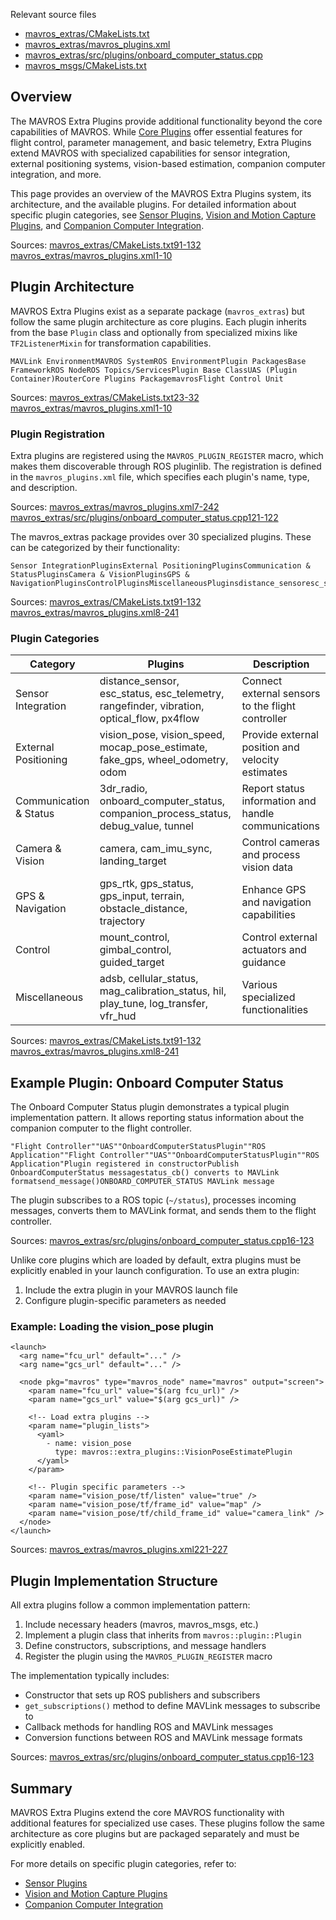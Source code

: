 Relevant source files

-   [mavros\_extras/CMakeLists.txt](https://github.com/mavlink/mavros/blob/44fa2f90/mavros_extras/CMakeLists.txt)
-   [mavros\_extras/mavros\_plugins.xml](https://github.com/mavlink/mavros/blob/44fa2f90/mavros_extras/mavros_plugins.xml)
-   [mavros\_extras/src/plugins/onboard\_computer\_status.cpp](https://github.com/mavlink/mavros/blob/44fa2f90/mavros_extras/src/plugins/onboard_computer_status.cpp)
-   [mavros\_msgs/CMakeLists.txt](https://github.com/mavlink/mavros/blob/44fa2f90/mavros_msgs/CMakeLists.txt)

## Overview

The MAVROS Extra Plugins provide additional functionality beyond the core capabilities of MAVROS. While [Core Plugins](https://deepwiki.com/mavlink/mavros/3.1-core-plugins) offer essential features for flight control, parameter management, and basic telemetry, Extra Plugins extend MAVROS with specialized capabilities for sensor integration, external positioning systems, vision-based estimation, companion computer integration, and more.

This page provides an overview of the MAVROS Extra Plugins system, its architecture, and the available plugins. For detailed information about specific plugin categories, see [Sensor Plugins](https://deepwiki.com/mavlink/mavros/3.2.1-sensor-plugins), [Vision and Motion Capture Plugins](https://deepwiki.com/mavlink/mavros/3.2.2-vision-and-motion-capture-plugins), and [Companion Computer Integration](https://deepwiki.com/mavlink/mavros/3.2.3-companion-computer-integration).

Sources: [mavros\_extras/CMakeLists.txt91-132](https://github.com/mavlink/mavros/blob/44fa2f90/mavros_extras/CMakeLists.txt#L91-L132) [mavros\_extras/mavros\_plugins.xml1-10](https://github.com/mavlink/mavros/blob/44fa2f90/mavros_extras/mavros_plugins.xml#L1-L10)

## Plugin Architecture

MAVROS Extra Plugins exist as a separate package (`mavros_extras`) but follow the same plugin architecture as core plugins. Each plugin inherits from the base `Plugin` class and optionally from specialized mixins like `TF2ListenerMixin` for transformation capabilities.

```
MAVLink EnvironmentMAVROS SystemROS EnvironmentPlugin PackagesBase FrameworkROS NodeROS Topics/ServicesPlugin Base ClassUAS (Plugin Container)RouterCore Plugins PackagemavrosFlight Control Unit
```

Sources: [mavros\_extras/CMakeLists.txt23-32](https://github.com/mavlink/mavros/blob/44fa2f90/mavros_extras/CMakeLists.txt#L23-L32) [mavros\_extras/mavros\_plugins.xml1-10](https://github.com/mavlink/mavros/blob/44fa2f90/mavros_extras/mavros_plugins.xml#L1-L10)

### Plugin Registration

Extra plugins are registered using the `MAVROS_PLUGIN_REGISTER` macro, which makes them discoverable through ROS pluginlib. The registration is defined in the `mavros_plugins.xml` file, which specifies each plugin's name, type, and description.

Sources: [mavros\_extras/mavros\_plugins.xml7-242](https://github.com/mavlink/mavros/blob/44fa2f90/mavros_extras/mavros_plugins.xml#L7-L242) [mavros\_extras/src/plugins/onboard\_computer\_status.cpp121-122](https://github.com/mavlink/mavros/blob/44fa2f90/mavros_extras/src/plugins/onboard_computer_status.cpp#L121-L122)

The mavros\_extras package provides over 30 specialized plugins. These can be categorized by their functionality:

```
Sensor IntegrationPluginsExternal PositioningPluginsCommunication & StatusPluginsCamera & VisionPluginsGPS & NavigationPluginsControlPluginsMiscellaneousPluginsdistance_sensoresc_statusesc_telemetryvibrationoptical_flowpx4flowvision_posevision_speedmocap_pose_estimatefake_gpswheel_odometryodom3dr_radioonboard_computer_statuscompanion_process_statusdebug_valuecameracam_imu_synclanding_targetgps_rtkgps_statusobstacle_distancetrajectorymount_controlgimbal_controlguided_targetadsbhilplay_tune
```

Sources: [mavros\_extras/CMakeLists.txt91-132](https://github.com/mavlink/mavros/blob/44fa2f90/mavros_extras/CMakeLists.txt#L91-L132) [mavros\_extras/mavros\_plugins.xml8-241](https://github.com/mavlink/mavros/blob/44fa2f90/mavros_extras/mavros_plugins.xml#L8-L241)

### Plugin Categories

| Category | Plugins | Description |
| --- | --- | --- |
| Sensor Integration | distance\_sensor, esc\_status, esc\_telemetry, rangefinder, vibration, optical\_flow, px4flow | Connect external sensors to the flight controller |
| External Positioning | vision\_pose, vision\_speed, mocap\_pose\_estimate, fake\_gps, wheel\_odometry, odom | Provide external position and velocity estimates |
| Communication & Status | 3dr\_radio, onboard\_computer\_status, companion\_process\_status, debug\_value, tunnel | Report status information and handle communications |
| Camera & Vision | camera, cam\_imu\_sync, landing\_target | Control cameras and process vision data |
| GPS & Navigation | gps\_rtk, gps\_status, gps\_input, terrain, obstacle\_distance, trajectory | Enhance GPS and navigation capabilities |
| Control | mount\_control, gimbal\_control, guided\_target | Control external actuators and guidance |
| Miscellaneous | adsb, cellular\_status, mag\_calibration\_status, hil, play\_tune, log\_transfer, vfr\_hud | Various specialized functionalities |

Sources: [mavros\_extras/CMakeLists.txt91-132](https://github.com/mavlink/mavros/blob/44fa2f90/mavros_extras/CMakeLists.txt#L91-L132) [mavros\_extras/mavros\_plugins.xml8-241](https://github.com/mavlink/mavros/blob/44fa2f90/mavros_extras/mavros_plugins.xml#L8-L241)

## Example Plugin: Onboard Computer Status

The Onboard Computer Status plugin demonstrates a typical plugin implementation pattern. It allows reporting status information about the companion computer to the flight controller.

```
"Flight Controller""UAS""OnboardComputerStatusPlugin""ROS Application""Flight Controller""UAS""OnboardComputerStatusPlugin""ROS Application"Plugin registered in constructorPublish OnboardComputerStatus messagestatus_cb() converts to MAVLink formatsend_message()ONBOARD_COMPUTER_STATUS MAVLink message
```

The plugin subscribes to a ROS topic (`~/status`), processes incoming messages, converts them to MAVLink format, and sends them to the flight controller.

Sources: [mavros\_extras/src/plugins/onboard\_computer\_status.cpp16-123](https://github.com/mavlink/mavros/blob/44fa2f90/mavros_extras/src/plugins/onboard_computer_status.cpp#L16-L123)

Unlike core plugins which are loaded by default, extra plugins must be explicitly enabled in your launch configuration. To use an extra plugin:

1.  Include the extra plugin in your MAVROS launch file
2.  Configure plugin-specific parameters as needed

### Example: Loading the vision\_pose plugin

```
<launch>
  <arg name="fcu_url" default="..." />
  <arg name="gcs_url" default="..." />

  <node pkg="mavros" type="mavros_node" name="mavros" output="screen">
    <param name="fcu_url" value="$(arg fcu_url)" />
    <param name="gcs_url" value="$(arg gcs_url)" />
    
    <!-- Load extra plugins -->
    <param name="plugin_lists">
      <yaml>
        - name: vision_pose
          type: mavros::extra_plugins::VisionPoseEstimatePlugin
      </yaml>
    </param>
    
    <!-- Plugin specific parameters -->
    <param name="vision_pose/tf/listen" value="true" />
    <param name="vision_pose/tf/frame_id" value="map" />
    <param name="vision_pose/tf/child_frame_id" value="camera_link" />
  </node>
</launch>
```

Sources: [mavros\_extras/mavros\_plugins.xml221-227](https://github.com/mavlink/mavros/blob/44fa2f90/mavros_extras/mavros_plugins.xml#L221-L227)

## Plugin Implementation Structure

All extra plugins follow a common implementation pattern:

1.  Include necessary headers (mavros, mavros\_msgs, etc.)
2.  Implement a plugin class that inherits from `mavros::plugin::Plugin`
3.  Define constructors, subscriptions, and message handlers
4.  Register the plugin using the `MAVROS_PLUGIN_REGISTER` macro

The implementation typically includes:

-   Constructor that sets up ROS publishers and subscribers
-   `get_subscriptions()` method to define MAVLink messages to subscribe to
-   Callback methods for handling ROS and MAVLink messages
-   Conversion functions between ROS and MAVLink message formats

Sources: [mavros\_extras/src/plugins/onboard\_computer\_status.cpp16-123](https://github.com/mavlink/mavros/blob/44fa2f90/mavros_extras/src/plugins/onboard_computer_status.cpp#L16-L123)

## Summary

MAVROS Extra Plugins extend the core MAVROS functionality with additional features for specialized use cases. These plugins follow the same architecture as core plugins but are packaged separately and must be explicitly enabled.

For more details on specific plugin categories, refer to:

-   [Sensor Plugins](https://deepwiki.com/mavlink/mavros/3.2.1-sensor-plugins)
-   [Vision and Motion Capture Plugins](https://deepwiki.com/mavlink/mavros/3.2.2-vision-and-motion-capture-plugins)
-   [Companion Computer Integration](https://deepwiki.com/mavlink/mavros/3.2.3-companion-computer-integration)